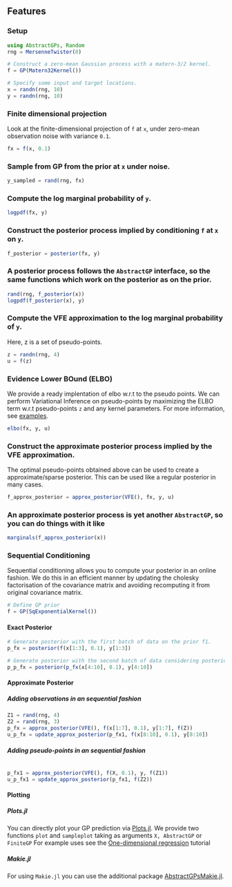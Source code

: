 ## Features

### Setup
```julia
using AbstractGPs, Random
rng = MersenneTwister(0)

# Construct a zero-mean Gaussian process with a matern-3/2 kernel.
f = GP(Matern32Kernel())

# Specify some input and target locations.
x = randn(rng, 10)
y = randn(rng, 10)
```

### Finite dimensional projection
Look at the finite-dimensional projection of `f` at `x`, under zero-mean observation noise with variance `0.1`.
```julia
fx = f(x, 0.1)
```

### Sample from GP from the prior at `x` under noise.
```julia
y_sampled = rand(rng, fx)
```

### Compute the log marginal probability of `y`.
```julia
logpdf(fx, y)
```

### Construct the posterior process implied by conditioning `f` at `x` on `y`.
```julia
f_posterior = posterior(fx, y)
```

### A posterior process follows the `AbstractGP` interface, so the same functions which work on the posterior as on the prior.

```julia
rand(rng, f_posterior(x))
logpdf(f_posterior(x), y)
```

### Compute the VFE approximation to the log marginal probability of `y`.
Here, z is a set of pseudo-points. 
```julia
z = randn(rng, 4)
u = f(z)
```

### Evidence Lower BOund (ELBO)
We provide a ready implentation of elbo w.r.t to the pseudo points. We can perform Variational Inference on pseudo-points by maximizing the ELBO term w.r.t pseudo-points `z` and any kernel parameters. For more information, see [examples](https://github.com/JuliaGaussianProcesses/AbstractGPs.jl/tree/master/examples). 
```julia
elbo(fx, y, u)
```

### Construct the approximate posterior process implied by the VFE approximation.
The optimal pseudo-points obtained above can be used to create a approximate/sparse posterior. This can be used like a regular posterior in many cases.
```julia
f_approx_posterior = approx_posterior(VFE(), fx, y, u)
```

### An approximate posterior process is yet another `AbstractGP`, so you can do things with it like
```julia
marginals(f_approx_posterior(x))
```

### Sequential Conditioning 
Sequential conditioning allows you to compute your posterior in an online fashion. We do this in an efficient manner by updating the cholesky factorisation of the covariance matrix and avoiding recomputing it from original covariance matrix.

```julia
# Define GP prior
f = GP(SqExponentialKernel())
```

#### Exact Posterior
```julia
# Generate posterior with the first batch of data on the prior f1.
p_fx = posterior(f(x[1:3], 0.1), y[1:3])

# Generate posterior with the second batch of data considering posterior p_fx1 as the prior.
p_p_fx = posterior(p_fx(x[4:10], 0.1), y[4:10])
```

#### Approximate Posterior
##### Adding observations in an sequential fashion
```julia
Z1 = rand(rng, 4)
Z2 = rand(rng, 3)
p_fx = approx_posterior(VFE(), f(x[1:7], 0.1), y[1:7], f(Z))
u_p_fx = update_approx_posterior(p_fx1, f(x[8:10], 0.1), y[8:10])
```
##### Adding pseudo-points in an sequential fashion
```julia

p_fx1 = approx_posterior(VFE(), f(X, 0.1), y, f(Z1))
u_p_fx1 = update_approx_posterior(p_fx1, f(Z2))
```

#### Plotting
##### Plots.jl
You can directly plot your GP prediction via [Plots.jl](https://github.com/JuliaPlots/Plots.jl).
We provide two functions `plot` and `sampleplot` taking as arguments `X, AbstractGP` or `FiniteGP`
For example uses see the [One-dimensional regression](@ref) tutorial

##### Makie.jl
For using `Makie.jl` you can use the additional package [AbstractGPsMakie.jl](https://github.com/JuliaGaussianProcesses/AbstractGPsMakie.jl).
